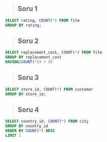 > ## Soru 1
```SQL
SELECT rating, COUNT(*) FROM film
GROUP BY rating;
```

> ## Soru 2
```SQL
SELECT replacement_cost, COUNT(*) FROM film
GROUP BY replacement_cost
HAVING(COUNT(*)) > 50

```

> ## Soru 3
```SQL
SELECT store_id, COUNT(*) FROM customer
GROUP BY store_id;
```

> ## Soru 4
```SQL
SELECT country_id, COUNT(*) FROM city
GROUP BY country_id
ORDER BY COUNT(*) DESC
LIMIT 1
```
